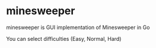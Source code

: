 # minesweeper

minesweeper is GUI implementation of Minesweeper in Go

You can select difficulties (Easy, Normal, Hard)
